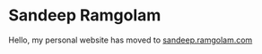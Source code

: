 # Sandeep Ramgolam

Hello, my personal website has moved to [sandeep.ramgolam.com](https://sandeep.ramgolam.com)

